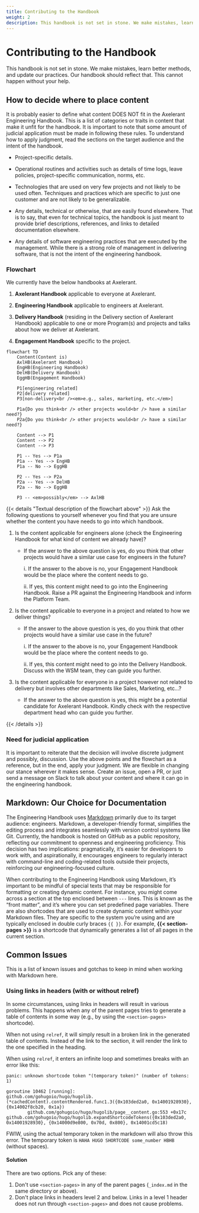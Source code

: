 ```yaml
---
title: Contributing to the Handbook
weight: 2
description: This handbook is not set in stone. We make mistakes, learn better methods, and update our practices. Our handbook should reflect that. This cannot happen without your help.
---
```


# Contributing to the Handbook

This handbook is not set in stone. We make mistakes, learn better methods, and update our practices. Our handbook should reflect that. This cannot happen without your help.

## How to decide where to place content

It is probably easier to define what content DOES NOT fit in the Axelerant Engineering Handbook. This is a list of categories or traits in content that make it unfit for the handbook. It is important to note that some amount of judicial application must be made in following these rules. To understand how to apply judgment, read the sections on the target audience and the intent of the handbook.

- Project-specific details.

- Operational routines and activities such as details of time logs, leave policies, project-specific communication, norms, etc.

- Technologies that are used on very few projects and not likely to be used often.
  Techniques and practices which are specific to just one customer and are not likely to be generalizable.

- Any details, technical or otherwise, that are easily found elsewhere. That is to say, that even for technical topics, the handbook is just meant to provide brief descriptions, references, and links to detailed documentation elsewhere.

- Any details of software engineering practices that are executed by the management. While there is a strong role of management in delivering software, that is not the intent of the engineering handbook.

### Flowchart

We currently have the below handbooks at Axelerant.

1. **Axelerant Handbook** applicable to everyone at Axelerant.

2. **Engineering Handbook** applicable to engineers at Axelerant.

3. **Delivery Handbook** (residing in the Delivery section of Axelerant Handbook) applicable to one or more Program(s) and projects and talks about how we deliver at Axelerant.

4. **Engagement Handbook** specific to the project.

```mermaid
flowchart TD
    Content(Content is)
    AxlHB(Axelerant Handbook)
    EngHB(Engineering Handbook)
    DelHB(Delivery Handbook)
    EggHB(Engagement Handbook)

    P1[engineering related]
    P2[delivery related]
    P3[non-delivery<br /><em>e.g., sales, marketing, etc.</em>]

    P1a{Do you think<br /> other projects would<br /> have a similar need?}
    P2a{Do you think<br /> other projects would<br /> have a similar need?}

    Content --> P1
    Content --> P2
    Content --> P3

    P1 -- Yes --> P1a
    P1a -- Yes --> EngHB
    P1a -- No --> EggHB

    P2 -- Yes --> P2a
    P2a -- Yes --> DelHB
    P2a -- No --> EggHB

    P3 -- <em>possibly</em> --> AxlHB
```

{{< details "Textual description of the flowchart above" >}}
Ask the following questions to yourself whenever you find that you are unsure whether the content you have needs to go into which handbook.

1. Is the content applicable for engineers alone (check the Engineering Handbook for what kind of content we already have)?

   - If the answer to the above question is yes, do you think that other projects would have a similar use case for engineers in the future?

     i. If the answer to the above is no, your Engagement Handbook would be the place where the content needs to go.

     ii. If yes, this content might need to go into the Engineering Handbook. Raise a PR against the Engineering Handbook and inform the Platform Team.

2. Is the content applicable to everyone in a project and related to how we deliver things?

   - If the answer to the above question is yes, do you think that other projects would have a similar use case in the future?

     i. If the answer to the above is no, your Engagement Handbook would be the place where the content needs to go.

     ii. If yes, this content might need to go into the Delivery Handbook. Discuss with the WSM team, they can guide you further.

3. Is the content applicable for everyone in a project however not related to delivery but involves other departments like Sales, Marketing, etc…?
   - If the answer to the above question is yes, this might be a potential candidate for Axelerant Handbook. Kindly check with the respective department head who can guide you further.

{{< /details >}}

### Need for judicial application

It is important to reiterate that the decision will involve discrete judgment and possibly, discussion. Use the above points and the flowchart as a reference, but in the end, apply your judgment. We are flexible in changing our stance wherever it makes sense. Create an issue, open a PR, or just send a message on Slack to talk about your content and where it can go in the engineering handbook.

## Markdown: Our Choice for Documentation

The Engineering Handbook uses [Markdown](https://www.markdownguide.org/basic-syntax/) primarily due to its target audience: engineers. Markdown, a developer-friendly format, simplifies the editing process and integrates seamlessly with version control systems like Git. Currently, the handbook is hosted on GitHub as a public repository, reflecting our commitment to openness and engineering proficiency. This decision has two implications: pragmatically, it’s easier for developers to work with, and aspirationally, it encourages engineers to regularly interact with command-line and coding-related tools outside their projects, reinforcing our engineering-focused culture.

When contributing to the Engineering Handbook using Markdown, it’s important to be mindful of special texts that may be responsible for formatting or creating dynamic content. For instance, you might come across a section at the top enclosed between `---` lines. This is known as the “front matter”, and it’s where you can set predefined page variables. There are also shortcodes that are used to create dynamic content within your Markdown files. They are specific to the system you’re using and are typically enclosed in double curly braces `{{ }}`. For example, **\{\{< section-pages >\}\}** is a shortcode that dynamically generates a list of all pages in the current section.

## Common Issues

This is a list of known issues and gotchas to keep in mind when working with Markdown here.

### Using links in headers (with or without relref)

In some circumstances, using links in headers will result in various problems. This happens when any of the parent pages tries to generate a table of contents in some way (e.g., by using the `<section-pages>` shortcode).

When not using `relref`, it will simply result in a broken link in the generated table of contents. Instead of the link to the section, it will render the link to the one specified in the heading.

When using `relref`, it enters an infinite loop and sometimes breaks with an error like this:

```log
panic: unknown shortcode token "(temporary token)" (number of tokens: 1)

goroutine 10462 [running]:
github.com/gohugoio/hugo/hugolib.(*cachedContent).contentRendered.func1.3({0x103ded2a0, 0x14001928930}, {0x14002f8cb20, 0x1a})
        github.com/gohugoio/hugo/hugolib/page__content.go:553 +0x17c
github.com/gohugoio/hugo/hugolib.expandShortcodeTokens({0x103ded2a0, 0x14001928930}, {0x14000d9e800, 0x70d, 0x800}, 0x14001cd5c18)
```

FWIW, using the actual temporary token in the markdown will also throw this error. The temporary token is `HAHA HUGO SHORTCODE some_number HBHB` (without spaces).

#### Solution

There are two options. Pick any of these:

1. Don't use `<section-pages>` in any of the parent pages (`_index.md` in the same directory or above).
2. Don't place links in headers level 2 and below. Links in a level 1 header does not run through `<section-pages>` and does not cause problems.
